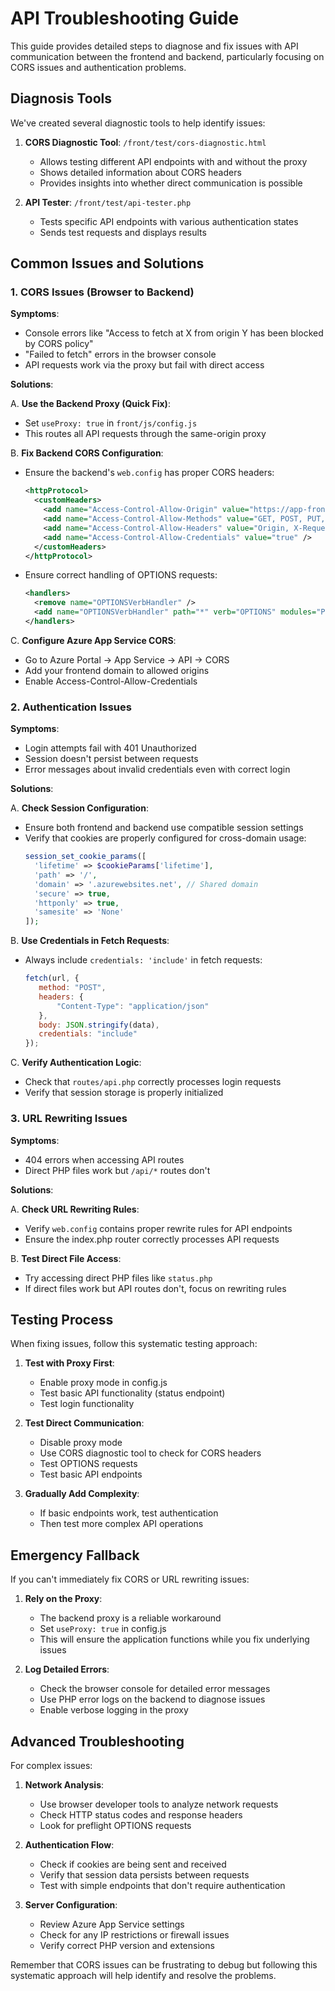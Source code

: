 # API Troubleshooting Guide

This guide provides detailed steps to diagnose and fix issues with API communication between the frontend and backend, particularly focusing on CORS issues and authentication problems.

## Diagnosis Tools

We've created several diagnostic tools to help identify issues:

1. **CORS Diagnostic Tool**: `/front/test/cors-diagnostic.html`

      - Allows testing different API endpoints with and without the proxy
      - Shows detailed information about CORS headers
      - Provides insights into whether direct communication is possible

2. **API Tester**: `/front/test/api-tester.php`
      - Tests specific API endpoints with various authentication states
      - Sends test requests and displays results

## Common Issues and Solutions

### 1. CORS Issues (Browser to Backend)

**Symptoms**:

- Console errors like "Access to fetch at X from origin Y has been blocked by CORS policy"
- "Failed to fetch" errors in the browser console
- API requests work via the proxy but fail with direct access

**Solutions**:

A. **Use the Backend Proxy (Quick Fix)**:

- Set `useProxy: true` in `front/js/config.js`
- This routes all API requests through the same-origin proxy

B. **Fix Backend CORS Configuration**:

- Ensure the backend's `web.config` has proper CORS headers:
     ```xml
     <httpProtocol>
       <customHeaders>
         <add name="Access-Control-Allow-Origin" value="https://app-frontend-esgi-app.azurewebsites.net" />
         <add name="Access-Control-Allow-Methods" value="GET, POST, PUT, DELETE, OPTIONS" />
         <add name="Access-Control-Allow-Headers" value="Origin, X-Requested-With, Content-Type, Accept, Authorization" />
         <add name="Access-Control-Allow-Credentials" value="true" />
       </customHeaders>
     </httpProtocol>
     ```
- Ensure correct handling of OPTIONS requests:
     ```xml
     <handlers>
       <remove name="OPTIONSVerbHandler" />
       <add name="OPTIONSVerbHandler" path="*" verb="OPTIONS" modules="ProtocolSupportModule" resourceType="Unspecified" requireAccess="None" />
     </handlers>
     ```

C. **Configure Azure App Service CORS**:

- Go to Azure Portal → App Service → API → CORS
- Add your frontend domain to allowed origins
- Enable Access-Control-Allow-Credentials

### 2. Authentication Issues

**Symptoms**:

- Login attempts fail with 401 Unauthorized
- Session doesn't persist between requests
- Error messages about invalid credentials even with correct login

**Solutions**:

A. **Check Session Configuration**:

- Ensure both frontend and backend use compatible session settings
- Verify that cookies are properly configured for cross-domain usage:
     ```php
     session_set_cookie_params([
       'lifetime' => $cookieParams['lifetime'],
       'path' => '/',
       'domain' => '.azurewebsites.net', // Shared domain
       'secure' => true,
       'httponly' => true,
       'samesite' => 'None'
     ]);
     ```

B. **Use Credentials in Fetch Requests**:

- Always include `credentials: 'include'` in fetch requests:
     ```javascript
     fetch(url, {
     	method: "POST",
     	headers: {
     		"Content-Type": "application/json"
     	},
     	body: JSON.stringify(data),
     	credentials: "include"
     });
     ```

C. **Verify Authentication Logic**:

- Check that `routes/api.php` correctly processes login requests
- Verify that session storage is properly initialized

### 3. URL Rewriting Issues

**Symptoms**:

- 404 errors when accessing API routes
- Direct PHP files work but `/api/*` routes don't

**Solutions**:

A. **Check URL Rewriting Rules**:

- Verify `web.config` contains proper rewrite rules for API endpoints
- Ensure the index.php router correctly processes API requests

B. **Test Direct File Access**:

- Try accessing direct PHP files like `status.php`
- If direct files work but API routes don't, focus on rewriting rules

## Testing Process

When fixing issues, follow this systematic testing approach:

1. **Test with Proxy First**:

      - Enable proxy mode in config.js
      - Test basic API functionality (status endpoint)
      - Test login functionality

2. **Test Direct Communication**:

      - Disable proxy mode
      - Use CORS diagnostic tool to check for CORS headers
      - Test OPTIONS requests
      - Test basic API endpoints

3. **Gradually Add Complexity**:
      - If basic endpoints work, test authentication
      - Then test more complex API operations

## Emergency Fallback

If you can't immediately fix CORS or URL rewriting issues:

1. **Rely on the Proxy**:

      - The backend proxy is a reliable workaround
      - Set `useProxy: true` in config.js
      - This will ensure the application functions while you fix underlying issues

2. **Log Detailed Errors**:
      - Check the browser console for detailed error messages
      - Use PHP error logs on the backend to diagnose issues
      - Enable verbose logging in the proxy

## Advanced Troubleshooting

For complex issues:

1. **Network Analysis**:

      - Use browser developer tools to analyze network requests
      - Check HTTP status codes and response headers
      - Look for preflight OPTIONS requests

2. **Authentication Flow**:

      - Check if cookies are being sent and received
      - Verify that session data persists between requests
      - Test with simple endpoints that don't require authentication

3. **Server Configuration**:
      - Review Azure App Service settings
      - Check for any IP restrictions or firewall issues
      - Verify correct PHP version and extensions

Remember that CORS issues can be frustrating to debug but following this systematic approach will help identify and resolve the problems.
